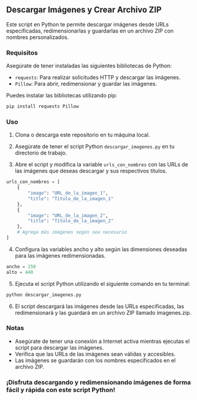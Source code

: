 ## Descargar Imágenes y Crear Archivo ZIP

Este script en Python te permite descargar imágenes desde URLs especificadas, redimensionarlas y guardarlas en un archivo ZIP con nombres personalizados.

### Requisitos

Asegúrate de tener instaladas las siguientes bibliotecas de Python:

- `requests`: Para realizar solicitudes HTTP y descargar las imágenes.
- `Pillow`: Para abrir, redimensionar y guardar las imágenes.

Puedes instalar las bibliotecas utilizando pip:

```bash
pip install requests Pillow
```

### Uso

1. Clona o descarga este repositorio en tu máquina local.

2. Asegúrate de tener el script Python `descargar_imagenes.py` en tu directorio de trabajo.

3. Abre el script y modifica la variable `urls_con_nombres` con las URLs de las imágenes que deseas descargar y sus respectivos títulos.

```python
urls_con_nombres = [
    {
        "image": "URL_de_la_imagen_1",
        "title": "Título_de_la_imagen_1"
    },
    {
        "image": "URL_de_la_imagen_2",
        "title": "Título_de_la_imagen_2"
    },
    # Agrega más imágenes según sea necesario
]
```

4. Configura las variables ancho y alto según las dimensiones deseadas para las imágenes redimensionadas.

```python
ancho = 250
alto = 440
```

5. Ejecuta el script Python utilizando el siguiente comando en tu terminal:

```bash
python descargar_imagenes.py
```

6. El script descargará las imágenes desde las URLs especificadas, las redimensionará y las guardará en un archivo ZIP llamado imagenes.zip.

### Notas

* Asegúrate de tener una conexión a Internet activa mientras ejecutas el script para descargar las imágenes.
* Verifica que las URLs de las imágenes sean válidas y accesibles.
* Las imágenes se guardarán con los nombres especificados en el archivo ZIP.

### ¡Disfruta descargando y redimensionando imágenes de forma fácil y rápida con este script Python!